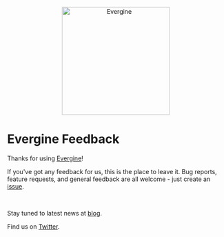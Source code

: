 
<p align="center">
  <img src="https://i.imgur.com/bzb1Xin.jpg" alt="Evergine" width="250">
</p>


# Evergine Feedback

Thanks for using [Evergine](https://evergine.com/)!

If you've got any feedback for us, this is the place to leave it. Bug reports,
feature requests, and general feedback are all welcome - just create an
[issue](https://github.com/EvergineTeam/Feedback/issues).

<br/>

Stay tuned to latest news at [blog](https://evergine.com/news/).

Find us on [Twitter](https://twitter.com/EvergineTeam).
